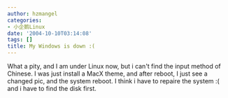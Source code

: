 ```yaml
---
author: hzmangel
categories:
- 小企鹅Linux
date: '2004-10-10T03:14:08'
tags: []
title: My Windows is down :(
---
```

What a pity, and I am under Linux now, but i can't find the input method of Chinese. I was just install a MacX theme, and after reboot, I just see a changed pic, and the system reboot. I think i have to repaire the system :(
and i have to find the disk first.